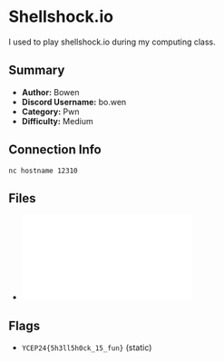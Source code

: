 # Shellshock.io

I used to play shellshock.io during my computing class.

## Summary

- **Author:** Bowen
- **Discord Username:** bo.wen
- **Category:** Pwn
- **Difficulty:** Medium
  
## Connection Info

`nc hostname 12310`

## Files

- ![chall.c](dist/chall.c)

## Flags

- `YCEP24{5h3ll5h0ck_15_fun}` (static)

